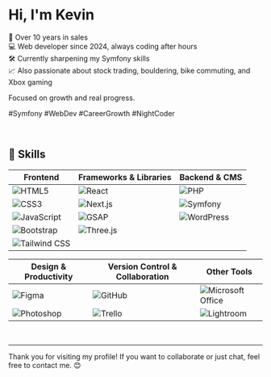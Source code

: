 # Hi, I'm Kevin

💼 Over 10 years in sales  
💻 Web developer since 2024, always coding after hours  
🛠 Currently sharpening my Symfony skills  
📈 Also passionate about stock trading, bouldering, bike commuting, and Xbox gaming

Focused on growth and real progress.

#Symfony #WebDev #CareerGrowth #NightCoder

<br>

## 🚀 Skills

| **Frontend**                                                                                                      | **Frameworks & Libraries**                                                                          | **Backend & CMS**                                                                                      |
| ----------------------------------------------------------------------------------------------------------------- | --------------------------------------------------------------------------------------------------- | ------------------------------------------------------------------------------------------------------ |
| ![HTML5](https://img.shields.io/badge/-HTML5-E34F26?style=flat&logo=html5&logoColor=white)                        | ![React](https://img.shields.io/badge/-React-61DAFB?style=flat&logo=react&logoColor=black)          | ![PHP](https://img.shields.io/badge/-PHP-777BB4?style=flat&logo=php&logoColor=white)                   |
| ![CSS3](https://img.shields.io/badge/-CSS3-1572B6?style=flat&logo=css3&logoColor=white)                           | ![Next.js](https://img.shields.io/badge/-Next.js-000000?style=flat&logo=next.js&logoColor=white)    | ![Symfony](https://img.shields.io/badge/-Symfony-000000?style=flat&logo=symfony&logoColor=white)       |
| ![JavaScript](https://img.shields.io/badge/-JavaScript-F7DF1E?style=flat&logo=javascript&logoColor=black)         | ![GSAP](https://img.shields.io/badge/-GSAP-88CE02?style=flat&logo=greensock&logoColor=black)        | ![WordPress](https://img.shields.io/badge/-WordPress-21759B?style=flat&logo=wordpress&logoColor=white) |
| ![Bootstrap](https://img.shields.io/badge/-Bootstrap-563D7C?style=flat&logo=bootstrap&logoColor=white)            | ![Three.js](https://img.shields.io/badge/-Three.js-000000?style=flat&logo=three.js&logoColor=white) |                                                                                                        |
| ![Tailwind CSS](https://img.shields.io/badge/-Tailwind%20CSS-38B2AC?style=flat&logo=tailwind-css&logoColor=white) |                                                                                                     |                                                                                                        |

| **Design & Productivity**                                                                                    | **Version Control & Collaboration**                                                           | **Other Tools**                                                                                                               |
| ------------------------------------------------------------------------------------------------------------ | --------------------------------------------------------------------------------------------- | ----------------------------------------------------------------------------------------------------------------------------- |
| ![Figma](https://img.shields.io/badge/-Figma-F24E1E?style=flat&logo=figma&logoColor=white)                   | ![GitHub](https://img.shields.io/badge/-GitHub-181717?style=flat&logo=github&logoColor=white) | ![Microsoft Office](https://img.shields.io/badge/-Microsoft%20Office-D83B01?style=flat&logo=microsoft-office&logoColor=white) |
| ![Photoshop](https://img.shields.io/badge/-Photoshop-31A8FF?style=flat&logo=adobe-photoshop&logoColor=white) | ![Trello](https://img.shields.io/badge/-Trello-0079BF?style=flat&logo=trello&logoColor=white) | ![Lightroom](https://img.shields.io/badge/-Lightroom-31A8FF?style=flat&logo=adobe-lightroom&logoColor=white)                  |

<br>

---

Thank you for visiting my profile! If you want to collaborate or just chat, feel free to contact me. 😊
